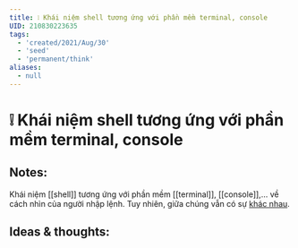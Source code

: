 ```yaml
---
title: ❕ Khái niệm shell tương ứng với phần mềm terminal, console
UID: 210830223635
tags:
  - 'created/2021/Aug/30'
  - 'seed'
  - 'permanent/think'
aliases:
  - null
---
```

# ❕ Khái niệm shell tương ứng với phần mềm terminal, console

## Notes:
Khái niệm [[shell]] tương ứng với phần mềm [[terminal]], [[console]],... về cách nhìn của người nhập lệnh. Tuy nhiên, giữa chúng vẫn có sự [khác nhau](https://www.geeksforgeeks.org/difference-between-terminal-console-shell-and-command-line/).

## Ideas & thoughts:
